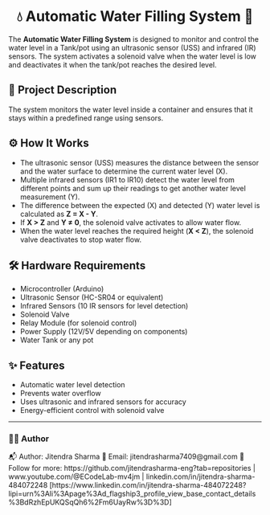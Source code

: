 <h1 align="center">💧 Automatic Water Filling System 🚰</h1>



<p>The <strong>Automatic Water Filling System</strong> is designed to monitor and control the water level in a Tank/pot using an ultrasonic sensor (USS) and infrared (IR) sensors. The system activates a solenoid valve when the water level is low and deactivates it when the tank/pot reaches the desired level.</p>

<h2>📘 Project Description</h2>
<p>The system monitors the water level inside a container and ensures that it stays within a predefined range using sensors.</p>

<h2>⚙️ How It Works</h2>
<ul>
  <li>The ultrasonic sensor (USS) measures the distance between the sensor and the water surface to determine the current water level (X).</li>
  <li>Multiple infrared sensors (IR1 to IR10) detect the water level from different points and sum up their readings to get another water level measurement (Y).</li>
  <li>The difference between the expected (X) and detected (Y) water level is calculated as <strong>Z = X - Y</strong>.</li>
  <li>If <strong>X &gt; Z</strong> and <strong>Y ≠ 0</strong>, the solenoid valve activates to allow water flow.</li>
  <li>When the water level reaches the required height (<strong>X &lt; Z</strong>), the solenoid valve deactivates to stop water flow.</li>
</ul>

<h2>🛠️ Hardware Requirements</h2>
<ul>
  <li>Microcontroller (Arduino)</li>
  <li>Ultrasonic Sensor (HC-SR04 or equivalent)</li>
  <li>Infrared Sensors (10 IR sensors for level detection)</li>
  <li>Solenoid Valve</li>
  <li>Relay Module (for solenoid control)</li>
  <li>Power Supply (12V/5V depending on components)</li>
  <li>Water Tank or any pot</li>
</ul>

<h2>✨ Features</h2>
<ul>
  <li>Automatic water level detection</li>
  <li>Prevents water overflow</li>
  <li>Uses ultrasonic and infrared sensors for accuracy</li>
  <li>Energy-efficient control with solenoid valve</li>
</ul>
<hr>
<h3>👨‍💻 Author</h3>
<p>
 📬 Author: Jitendra Sharma 📧 Email: jitendrasharma7409@gmail.com 🔗 Follow for more: https://github.com/jitendrasharma-eng?tab=repositories | www.youtube.com/@ECodeLab-mv4jm | linkedin.com/in/jitendra-sharma-484072248 [https://www.linkedin.com/in/jitendra-sharma-484072248?lipi=urn%3Ali%3Apage%3Ad_flagship3_profile_view_base_contact_details%3BdRzhEpUKQSqQh6%2Fm6UayRw%3D%3D]
</p>
